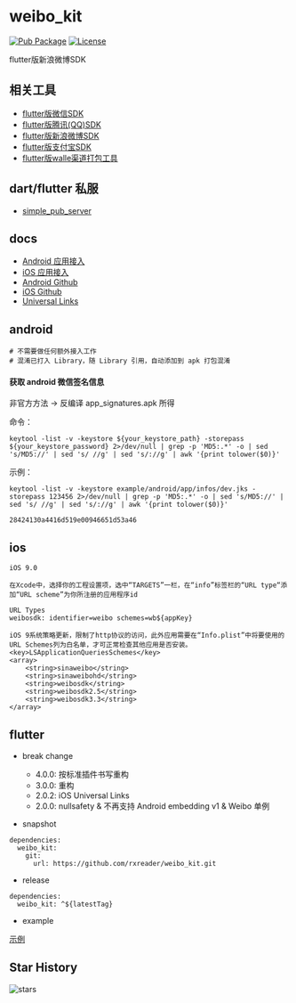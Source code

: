 # weibo_kit

[![Pub Package](https://img.shields.io/pub/v/weibo_kit.svg)](https://pub.dev/packages/weibo_kit)
[![License](https://img.shields.io/github/license/RxReader/weibo_kit)](https://github.com/RxReader/weibo_kit/blob/master/LICENSE)

flutter版新浪微博SDK

## 相关工具

* [flutter版微信SDK](https://github.com/rxreader/wechat_kit)
* [flutter版腾讯(QQ)SDK](https://github.com/rxreader/tencent_kit)
* [flutter版新浪微博SDK](https://github.com/rxreader/weibo_kit)
* [flutter版支付宝SDK](https://github.com/rxreader/alipay_kit)
* [flutter版walle渠道打包工具](https://github.com/rxreader/walle_kit)

## dart/flutter 私服

* [simple_pub_server](https://github.com/rxreader/simple_pub_server)

## docs

* [Android 应用接入](https://open.weibo.com/wiki/Sdk/android)
* [iOS 应用接入](https://open.weibo.com/wiki/Sdk/ios)
* [Android Github](https://github.com/sinaweibosdk/weibo_android_sdk)
* [iOS Github](https://github.com/sinaweibosdk/weibo_ios_sdk)
* [Universal Links](https://developer.apple.com/documentation/uikit/inter-process_communication/allowing_apps_and_websites_to_link_to_your_content)

## android

```
# 不需要做任何额外接入工作
# 混淆已打入 Library，随 Library 引用，自动添加到 apk 打包混淆
```

#### 获取 android 微信签名信息

非官方方法 -> 反编译 app_signatures.apk 所得

命令：

```shell
keytool -list -v -keystore ${your_keystore_path} -storepass ${your_keystore_password} 2>/dev/null | grep -p 'MD5:.*' -o | sed 's/MD5://' | sed 's/ //g' | sed 's/://g' | awk '{print tolower($0)}'
```

示例：

```shell
keytool -list -v -keystore example/android/app/infos/dev.jks -storepass 123456 2>/dev/null | grep -p 'MD5:.*' -o | sed 's/MD5://' | sed 's/ //g' | sed 's/://g' | awk '{print tolower($0)}'
```

```shell
28424130a4416d519e00946651d53a46
```

## ios

```
iOS 9.0
```

```
在Xcode中，选择你的工程设置项，选中“TARGETS”一栏，在“info”标签栏的“URL type“添加“URL scheme”为你所注册的应用程序id

URL Types
weibosdk: identifier=weibo schemes=wb${appKey}
```

```
iOS 9系统策略更新，限制了http协议的访问，此外应用需要在“Info.plist”中将要使用的URL Schemes列为白名单，才可正常检查其他应用是否安装。
<key>LSApplicationQueriesSchemes</key>
<array>
    <string>sinaweibo</string>
    <string>sinaweibohd</string>
    <string>weibosdk</string>
    <string>weibosdk2.5</string>
    <string>weibosdk3.3</string>
</array>
```
## flutter

* break change
    * 4.0.0: 按标准插件书写重构
    * 3.0.0: 重构
    * 2.0.2: iOS Universal Links
    * 2.0.0: nullsafety & 不再支持 Android embedding v1 & Weibo 单例

* snapshot

```
dependencies:
  weibo_kit:
    git:
      url: https://github.com/rxreader/weibo_kit.git
```

* release

```
dependencies:
  weibo_kit: ^${latestTag}
```

* example

[示例](./example/lib/main.dart)

## Star History

![stars](https://starchart.cc/rxreader/weibo_kit.svg)

